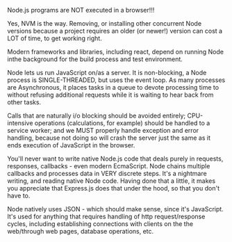 Node.js programs are NOT executed in a browser!!!

Yes, NVM is the way. Removing, or installing other concurrent Node versions because a project requires an older (or newer!) version can cost a LOT of time, to get working right.

Modern frameworks and libraries, including react, depend on running Node inthe background for the build process and test environment.

Node lets us run JavaScript on/as a server. It is non-blocking, a Node process is SINGLE-THREADED, but uses the event loop. As many processes are Asynchronous, it places tasks in a queue to devote processing time to without refusing additional requests while it is waiting to hear back from other tasks.

Calls that are naturally i/o blocking should be avoided entirely; CPU-intensive operations (calculations, for example) should be handled to a service worker; and we MUST properly handle exception and error handling, because not doing so will crash the server just the same as it ends execution of JavaScript in the browser.

You'll never want to write native Node.js code that deals purely in requests, responses, callbacks - even modern EcmaScript. Node chains multiple callbacks and processes data in VERY discrete steps. It's a nightmare writing, and reading native Node code. Having done that a little, it makes you appreciate that Express.js does that under the hood, so that you don't have to.

Node natively uses JSON - which should make sense, since it's JavaScript. It's used for anything that requires handling of http request/response cycles, including establishing connections with clients on the the web/through web pages, database operations, etc.